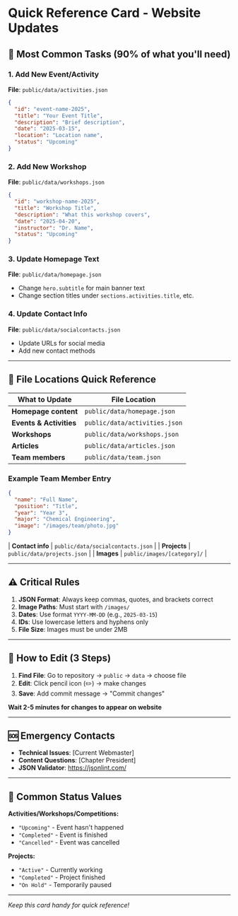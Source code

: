 # Quick Reference Card - Website Updates

## 🚀 Most Common Tasks (90% of what you'll need)

### 1. Add New Event/Activity
**File**: `public/data/activities.json`
```json
{
  "id": "event-name-2025",
  "title": "Your Event Title",
  "description": "Brief description",
  "date": "2025-03-15",
  "location": "Location name",
  "status": "Upcoming"
}
```

### 2. Add New Workshop
**File**: `public/data/workshops.json`
```json
{
  "id": "workshop-name-2025",
  "title": "Workshop Title",
  "description": "What this workshop covers",
  "date": "2025-04-20",
  "instructor": "Dr. Name",
  "status": "Upcoming"
}
```

### 3. Update Homepage Text
**File**: `public/data/homepage.json`
- Change `hero.subtitle` for main banner text
- Change section titles under `sections.activities.title`, etc.


### 4. Update Contact Info
**File**: `public/data/socialcontacts.json`
- Update URLs for social media
- Add new contact methods

---

## 📁 File Locations Quick Reference

| What to Update | File Location |
|---|---|
| **Homepage content** | `public/data/homepage.json` |
| **Events & Activities** | `public/data/activities.json` |
| **Workshops** | `public/data/workshops.json` |
| **Articles** | `public/data/articles.json` |
| **Team members** | `public/data/team.json` |

### Example Team Member Entry
```json
{
  "name": "Full Name",
  "position": "Title",
  "year": "Year 3",
  "major": "Chemical Engineering",
  "image": "/images/team/photo.jpg"
}
```
| **Contact info** | `public/data/socialcontacts.json` |
| **Projects** | `public/data/projects.json` |
| **Images** | `public/images/[category]/` |

---

## ⚠️ Critical Rules

1. **JSON Format**: Always keep commas, quotes, and brackets correct
2. **Image Paths**: Must start with `/images/` 
3. **Dates**: Use format `YYYY-MM-DD` (e.g., `2025-03-15`)
4. **IDs**: Use lowercase letters and hyphens only
5. **File Size**: Images must be under 2MB

---

## 🔧 How to Edit (3 Steps)

1. **Find File**: Go to repository → `public` → `data` → choose file
2. **Edit**: Click pencil icon (✏️) → make changes
3. **Save**: Add commit message → "Commit changes"

**Wait 2-5 minutes for changes to appear on website**

---

## 🆘 Emergency Contacts

- **Technical Issues**: [Current Webmaster]
- **Content Questions**: [Chapter President]
- **JSON Validator**: https://jsonlint.com/

---

## 📝 Common Status Values

**Activities/Workshops/Competitions:**
- `"Upcoming"` - Event hasn't happened
- `"Completed"` - Event is finished  
- `"Cancelled"` - Event was cancelled

**Projects:**
- `"Active"` - Currently working
- `"Completed"` - Project finished
- `"On Hold"` - Temporarily paused

---

*Keep this card handy for quick reference!*
